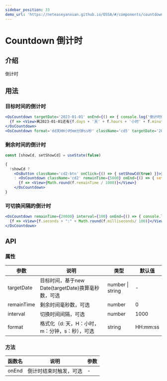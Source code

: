 ```yaml
---
sidebar_position: 33
demo_url: 'https://neteaseyanxuan.github.io/OSSA/#/components/countdown/demo/index'
---
```


# Countdown 倒计时

## 介绍
倒计时

## 用法
### 目标时间的倒计时
```jsx 
<OsCountdown targetDate='2023-01-01' onEnd={() => { console.log('倒计时结束') }}>
  {f => <View>离2023-01-01还有{f.days + '天' + f.hours + '小时' + f.minutes + ':' + f.seconds + ":" + f.milliseconds}</View>}
</OsCountdown>
<OsCountdown format='dd天HH小时mm分钟ss秒' className='cd5' targetDate='2023-01-01' onEnd={() => { console.log('倒计时结束') }} />
```
### 剩余时间的倒计时
```jsx
const [showCd, setShowCd] = useState(false)
```
```jsx 
{
  !showCd ?
    <OsButton className='cd2-btn' onClick={() => { setShowCd(true) }}>开始倒计时</OsButton>
    : <OsCountdown className='cd2' remainTime={5000} onEnd={() => { setTimeout(() => { setShowCd(false) }, 1000) }}>
      {f => <View>{Math.round(f.remainTime / 1000)}</View>}
    </OsCountdown>
}
```
### 可切换间隔的倒计时
```jsx 
<OsCountdown remainTime={20000} interval={100} onEnd={() => { console.log('倒计时结束') }}>
  {f => <View>{f.seconds + ":" + Math.round(f.milliseconds/ 100)}</View>}
</OsCountdown>
```
## API
### 属性
|参数|说明|类型|默认值|
|------|------|------|------|
|targetDate|目标时间，基于new Date(targetDate)换算毫秒数，可选|number \| string|-|
|remainTime|剩余时间毫秒数，可选|number|0|
|interval|切换时间间隔，可选|number|1000|
|format|格式化（d: 天，H：小时，m：分钟，s：秒），可选|string|HH:mm:ss|


### 方法
|函数名|说明|参数|
|------|------|------|
|onEnd|倒计时结束时触发，可选|-|

